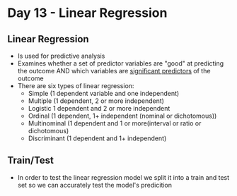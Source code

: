 # Day 13 - Linear Regression

## Linear Regression
- Is used for predictive analysis
- Examines whether a set of predictor variables are "good" at predicting the outcome AND which variables are [significant predictors](https://www.statisticssolutions.com/free-resources/directory-of-statistical-analyses/what-is-linear-regression/) of the outcome
- There are six types of linear regression:
  - Simple (1 dependent variable and one independent)
  - Multiple (1 dependent, 2 or more independent)
  - Logistic 1 dependent and 2 or more independent
  - Ordinal (1 dependent, 1+ independent (nominal or dichotomous))
  - Multinominal (1 dependent and 1 or more(interval or ratio or dichotomous)
  - Discriminant (1 dependent and 1+  independent)

## Train/Test
- In order to test the linear regression model we split it into a train and test set so we can accurately test the model's predicition